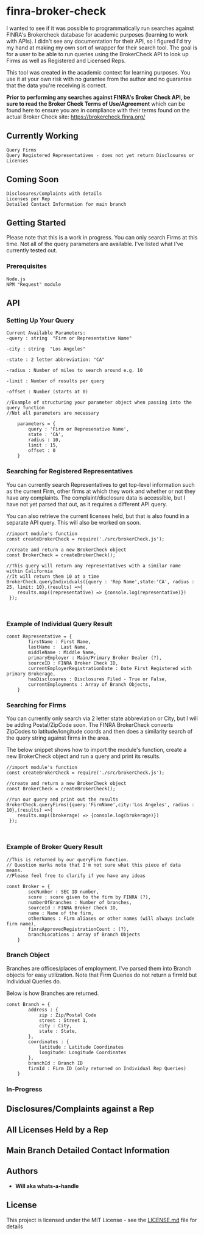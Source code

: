 # finra-broker-check

I wanted to see if it was possible to programmatically run searches against FINRA's Brokercheck database for academic purposes (learning to work with APIs). I didn't see any documentation for their API, so I figured I'd try my hand at making my own sort of wrapper for their search tool. The goal is for a user to be able to run queries using the BrokerCheck API to look up Firms as well as Registered and Licensed Reps. 

This tool was created in the academic context for learning purposes. You use it at your own risk with no gurantee from the author and no guarantee that the data you're receiving is correct. 

<strong>Prior to performing any searches against FINRA's Broker Check API, be sure to read the Broker Check Terms of Use/Agreement</strong> which can be found here to ensure you are in compliance with their terms found on the actual Broker Check site: https://brokercheck.finra.org/


## Currently Working
```
Query Firms
Query Registered Representatives - does not yet return Disclosures or Licenses 

```

## Coming Soon
```
Disclosures/Complaints with details
Licenses per Rep
Detailed Contact Information for main branch

```

## Getting Started

Please note that this is a work in progress. You can only search Firms at this time. 
Not all of the query parameters are available. I've listed what I've currently tested out.

### Prerequisites


```
Node.js
NPM "Request" module
```


## API

### Setting Up Your Query

```
Current Available Parameters:
-query : string  "Firm or Representative Name"

-city : string  "Los Angeles"

-state : 2 letter abbreviation: "CA"

-radius : Number of miles to search around e.g. 10

-limit : Number of results per query

-offset : Number (starts at 0)

//Example of structuring your parameter object when passing into the query function
//Not all parameters are necessary

	parameters = {
		query : 'Firm or Represenative Name',
		state : 'CA',
		radius : 10,
		limit : 15,
		offset : 0
	}

```


### Searching for Registered Representatives
You can currently search Representatives to get top-level information such as the current Firm, other firms at which they work and whether
or not they have any complaints. The complaint/disclosure data is accessible, but I have not yet parsed that out, as it requires a different API query.

You can also retrieve the current licenses held, but that is also found in a separate API query. This will also be worked on soon.

```
//import module's function
const createBrokerCheck = require('./src/brokerCheck.js');

//create and return a new BrokerCheck object
const BrokerCheck = createBrokerCheck();

//This query will return any representatives with a similar name within California
//It will return them 10 at a time
BrokerCheck.queryIndividuals({query : 'Rep Name',state:'CA', radius : 25, limit: 10},(results) =>{
 	results.map((representative) => {console.log(representative)})
 });



```

### Example of Individual Query Result
```
const Representative = {
		firstName : First Name,
		lastName :  Last Name,
		middleName : Middle Name,
		primaryEmployer : Main/Primary Broker Dealer (?),
		sourceID : FINRA Broker Check ID,
		currentEmployerRegistrationDate : Date First Registered with primary Brokerage,
		hasDisclosures : Disclosures Filed - True or False, 
		currentEmployments : Array of Branch Objects,
	}
```

### Searching for Firms

You can currently only search via 2 letter state abbreviation or City, but I will be adding Postal/ZipCode soon. 
The FINRA BrokerCheck converts ZipCodes to latitude/longitude coords and then does a similarity search of the query string against firms in the area.

The below snippet shows how to import the module's function, create a new BrokerCheck object and run a query and print its results.

```
//import module's function
const createBrokerCheck = require('./src/brokerCheck.js');

//create and return a new BrokerCheck object
const BrokerCheck = createBrokerCheck();

//run our query and print out the results
BrokerCheck.queryFirms({query:'FirmName',city:'Los Angeles', radius : 10},(results) =>{
 	results.map((brokerage) => {console.log(brokerage)})
 });



```

### Example of Broker Query Result

```
//This is returned by our queryFirm function.
// Question marks note that I'm not sure what this piece of data means.
//Please feel free to clarify if you have any ideas

const Broker = {
		secNumber : SEC ID number,
		score : score given to the firm by FINRA (?),
		numberOfBranches : Number of branches,
		sourceId : FINRA Broker Check ID,
		name : Name of the firm,
		otherNames : Firm aliases or other names (will always include firm name),
		finraApprovedRegistrationCount : (?),
		branchLocations : Array of Branch Objects
	}

```

### Branch Object
Branches are offices/places of employment. I've parsed them into Branch objects for easy utilization. 
Note that Firm Queries do not return a firmId but Individual Queries do.

Below is how Branches are returned.
```
const Branch = {
		address : {
			zip : Zip/Postal Code
			street : Street 1,
			city : City,
			state : State,
		},
		coordinates : {
			latitude : Latitude Coordinates
			longitude: Longitude Coordinates
		},
		branchId : Branch ID
		firmId : Firm ID (only returned on Individual Rep Queries)
	}
```
### In-Progress
## Disclosures/Complaints against a Rep
## All Licenses Held by a Rep
## Main Branch Detailed Contact Information



## Authors

* **Will aka whats-a-handle** 

## License

This project is licensed under the MIT License - see the [LICENSE.md](LICENSE.md) file for details


